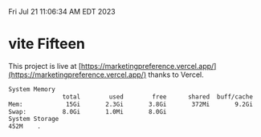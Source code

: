 Fri Jul 21 11:06:34 AM EDT 2023

# vite Fifteen


This project is live at [https://marketingpreference.vercel.app/](https://marketingpreference.vercel.app/) thanks to Vercel.

```bash
System Memory
               total        used        free      shared  buff/cache   available
Mem:            15Gi       2.3Gi       3.8Gi       372Mi       9.2Gi        12Gi
Swap:          8.0Gi       1.0Mi       8.0Gi
System Storage
452M	.
```

